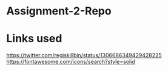 # Assignment-2-Repo
# Links used
https://twitter.com/regiskillbin/status/1306686349429428225
https://fontawesome.com/icons/search?style=solid